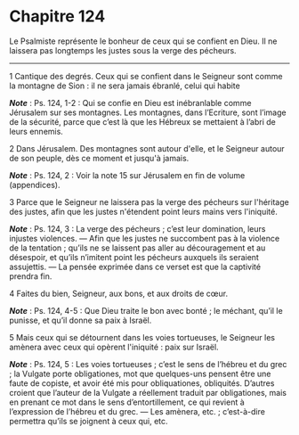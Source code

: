 # Chapitre 124

Le Psalmiste représente le bonheur de ceux qui se confient en Dieu.
Il ne laissera pas longtemps les justes sous la verge des pécheurs.

***

1 Cantique des degrés. Ceux qui se confient dans le Seigneur sont comme la montagne de Sion : il ne sera jamais ébranlé, celui qui habite

***Note*** :  Ps. 124, 1-2 : Qui se confie en Dieu est inébranlable comme Jérusalem sur ses montagnes. Les montagnes, dans l’Ecriture, sont l’image de la sécurité, parce que c’est là que les Hébreux se mettaient à l’abri de leurs ennemis.


2 Dans Jérusalem. Des montagnes sont autour d'elle, et le Seigneur autour de son peuple, dès ce moment et jusqu'à jamais.

***Note*** :  Ps. 124, 2 : Voir la note 15 sur Jérusalem en fin de volume (appendices).


3 Parce que le Seigneur ne laissera pas la verge des pécheurs sur l'héritage des justes, afin que les justes n'étendent point leurs mains vers l'iniquité.

***Note*** :  Ps. 124, 3 : La verge des pécheurs ; c’est leur domination, leurs injustes violences. ― Afin que les justes ne succombent pas à la violence de la tentation ; qu’ils ne se laissent pas aller au découragement et au désespoir, et qu’ils n’imitent point les pécheurs auxquels ils seraient assujettis. ― La pensée exprimée dans ce verset est que la captivité prendra fin.


4 Faites du bien, Seigneur, aux bons, et aux droits de cœur.

***Note*** :  Ps. 124, 4-5 : Que Dieu traite le bon avec bonté ; le méchant, qu’il le punisse, et qu’il donne sa paix à Israël.

5 Mais ceux qui se détournent dans les voies tortueuses, le Seigneur les amènera avec ceux qui opèrent l'iniquité : paix sur Israël.

***Note*** :  Ps. 124, 5 : Les voies tortueuses ; c’est le sens de l’hébreu et du grec ; la Vulgate porte obligationes, mot que quelques-uns pensent être une faute de copiste, et avoir été mis pour obliquationes, obliquités. D’autres croient que l’auteur de la Vulgate a réellement traduit par obligationes, mais en prenant ce mot dans le sens d’entortillement, ce qui revient à l’expression de l’hébreu et du grec. ― Les amènera, etc. ; c’est-à-dire permettra qu’ils se joignent à ceux qui, etc.

